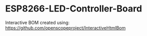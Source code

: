 # ESP8266-LED-Controller-Board
Interactive BOM created using: https://github.com/openscopeproject/InteractiveHtmlBom

